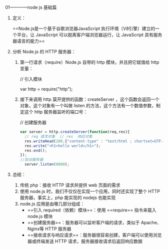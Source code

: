 01————node js 基础篇

1. 定义：

   ==Node.js是一个基于谷歌浏览器JavaScript 执行环境（V8引擎）建立的一个平台，让 JavaScript 可以脱离客户端浏览器运行，让 JavaScript 具有服务器语言的能力==

2. 分析 Node.js 的 HTTP 服务器：

   1. 第一行请求（require）Node.js 自带的 http 模块，并且把它赋值给 http 变量：

      // 引入模块

      var http = require("http");

   2. 接下来调用 http 莫开提供的函数：createServer ，这个函数会返回一个对象，这个对象有一个叫做 listen 的方法，这个方法有一个数值参数，制定这个 http 服务器监听的端口号：

      // 创建服务器

      ```javascript
      var server = http.createServer(function(req,res){
      	// req 请求对象  // res  响应对象
      	res.writeHead(200,{"content-type" : "text/html ; chartset=UTF-8"});
      	res.write("<h1>hello world</h1>");
      	res.end();
      });
      //启动服务器
      	server.listen(8000);
      ```

3. 总结：

   1. 传统 php：接收 HTTP 请求并提供 web 页面的需求
   2. 使用 node.js 时，我们不仅仅在实现一个应用，同时还实现了整个 HTTP 服务器，事实上，php 能实现的 nodejs 也能实现
   3. node.js 应用是由哪几部分组成：
      - ==引入 required（依赖）模块==：使用 ==require== 指令来载入 node.js 模块
      - ==创建服务器==：服务器可以监听客户端的请求，类似于 Apache、Nginx等 HTTP 服务器
      - ==接收请求与响应请求==：服务器很容易创建，客户端可以使用浏览器或终端发送 HTTP 请求，服务器接收请求后返回响应数据

